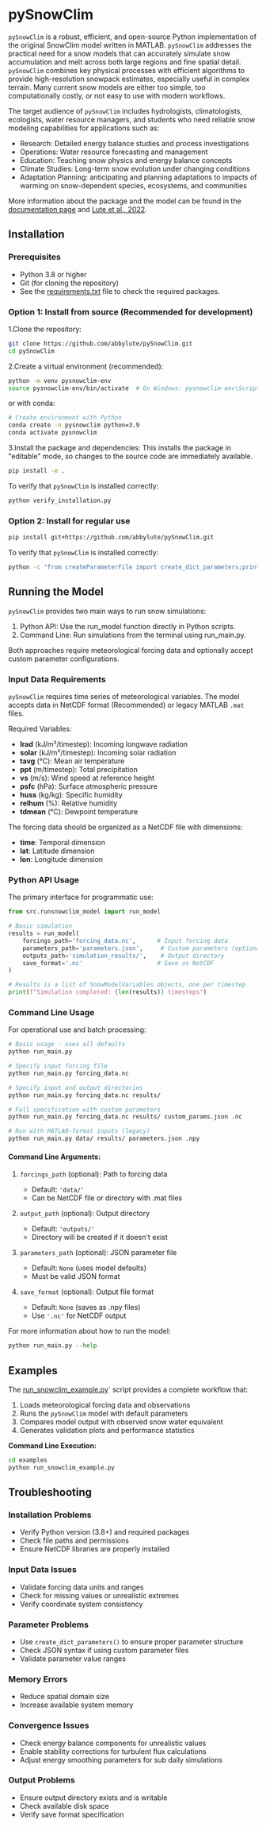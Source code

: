 # pySnowClim

`pySnowClim`  is a robust, efficient, and open-source Python implementation of
the original SnowClim model written in MATLAB.
`pySnowClim` addresses the practical need for a snow models that can accurately
simulate snow accumulation and melt across both large regions and fine spatial detail.
`pySnowClim` combines key physical processes with efficient algorithms to
provide high-resolution snowpack estimates, especially useful in complex terrain.
Many current snow models are either too simple, too computationally costly,
or not easy to use with modern workflows.

The target audience of `pySnowClim` includes hydrologists, climatologists,
ecologists, water resource managers,
and students who need reliable snow modeling capabilities for applications such as:

- Research: Detailed energy balance studies and process investigations
- Operations: Water resource forecasting and management
- Education: Teaching snow physics and energy balance concepts
- Climate Studies: Long-term snow evolution under changing conditions
- Adaptation Planning: anticipating and planning adaptations to impacts of warming on snow-dependent species, ecosystems, and communities

More information about the package and the model can be found in the [documentation page](https://abbylute.github.io/pySnowClim/index.html) and [Lute et al., 2022](https://doi.org/10.5194/gmd-15-5045-2022).

## Installation

### Prerequisites
- Python 3.8 or higher
- Git (for cloning the repository)
- See the [requirements.txt](requirements.txt) file to check the required packages.

### Option 1: Install from source (Recommended for development)

1.Clone the repository:
```bash
git clone https://github.com/abbylute/pySnowClim.git
cd pySnowClim
```

2.Create a virtual environment (recommended):
```bash
python -m venv pysnowclim-env
source pysnowclim-env/bin/activate  # On Windows: pysnowclim-env\Scripts\activate
```
or with conda:
```bash
# Create environment with Python
conda create -n pysnowclim python=3.9
conda activate pysnowclim
```

3.Install the package and dependencies:
This installs the package in "editable" mode, so changes to the source code are immediately available.
```bash
pip install -e .
```
To verify that `pySnowClim` is installed correctly:
```bash
python verify_installation.py
```

### Option 2: Install for regular use
```bash
pip install git+https://github.com/abbylute/pySnowClim.git
```
To verify that `pySnowClim` is installed correctly:
```bash
python -c "from createParameterFile import create_dict_parameters;print(create_dict_parameters())"
```

## Running the Model

`pySnowClim` provides two main ways to run snow simulations:

1. Python API: Use the run_model function directly in Python scripts.
2. Command Line: Run simulations from the terminal using run_main.py.

Both approaches require meteorological forcing data and optionally accept custom parameter configurations.

### Input Data Requirements
`pySnowClim` requires time series of meteorological variables. The model accepts data in NetCDF format (Recommended) or legacy MATLAB `.mat` files.

Required Variables:
- **lrad** (kJ/m²/timestep):	Incoming longwave radiation
- **solar** (kJ/m²/timestep):	Incoming solar radiation
- **tavg** (°C):	Mean air temperature
- **ppt** (m/timestep):	Total precipitation
- **vs** (m/s):	Wind speed at reference height
- **psfc** (hPa):	Surface atmospheric pressure
- **huss** (kg/kg):	Specific humidity
- **relhum** (%):	Relative humidity
- **tdmean** (°C):	Dewpoint temperature

The forcing data should be organized as a NetCDF file with dimensions:
- **time**: Temporal dimension
- **lat**: Latitude dimension
- **lon**: Longitude dimension


### Python API Usage

The primary interface for programmatic use:

```python
from src.runsnowclim_model import run_model

# Basic simulation
results = run_model(
    forcings_path='forcing_data.nc',      # Input forcing data
    parameters_path='parameters.json',     # Custom parameters (optional)
    outputs_path='simulation_results/',    # Output directory
    save_format='.nc'                     # Save as NetCDF
)

# Results is a list of SnowModelVariables objects, one per timestep
print(f"Simulation completed: {len(results)} timesteps")
```

### Command Line Usage

For operational use and batch processing:

```bash
# Basic usage - uses all defaults
python run_main.py

# Specify input forcing file
python run_main.py forcing_data.nc

# Specify input and output directories
python run_main.py forcing_data.nc results/

# Full specification with custom parameters
python run_main.py forcing_data.nc results/ custom_params.json .nc

# Run with MATLAB-format inputs (legacy)
python run_main.py data/ results/ parameters.json .npy
```

#### Command Line Arguments:

1. ``forcings_path`` (optional): Path to forcing data

   - Default: ``'data/'``
   - Can be NetCDF file or directory with .mat files

2. ``output_path`` (optional): Output directory

   - Default: ``'outputs/'``
   - Directory will be created if it doesn't exist

3. ``parameters_path`` (optional): JSON parameter file

   - Default: ``None`` (uses model defaults)
   - Must be valid JSON format

4. ``save_format`` (optional): Output file format

   - Default: ``None`` (saves as .npy files)
   - Use ``'.nc'`` for NetCDF output

For more information about how to run the model:
```python
python run_main.py --help
```

## Examples

The [run_snowclim_example.py](examples/run_snowclim_example.py)` script provides a complete workflow that:

1. Loads meteorological forcing data and observations
2. Runs the `pySnowClim` model with default parameters
3. Compares model output with observed snow water equivalent
4. Generates validation plots and performance statistics

**Command Line Execution:**
```bash
cd examples
python run_snowclim_example.py
```
## Troubleshooting
### Installation Problems

- Verify Python version (3.8+) and required packages
- Check file paths and permissions
- Ensure NetCDF libraries are properly installed

### Input Data Issues

- Validate forcing data units and ranges
- Check for missing values or unrealistic extremes
- Verify coordinate system consistency

### Parameter Problems

- Use ``create_dict_parameters()`` to ensure proper parameter structure
- Check JSON syntax if using custom parameter files
- Validate parameter value ranges

### Memory Errors

- Reduce spatial domain size
- Increase available system memory

### Convergence Issues

- Check energy balance components for unrealistic values
- Enable stability corrections for turbulent flux calculations
- Adjust energy smoothing parameters for sub daily simulations

### Output Problems

- Ensure output directory exists and is writable
- Check available disk space
- Verify save format specification
